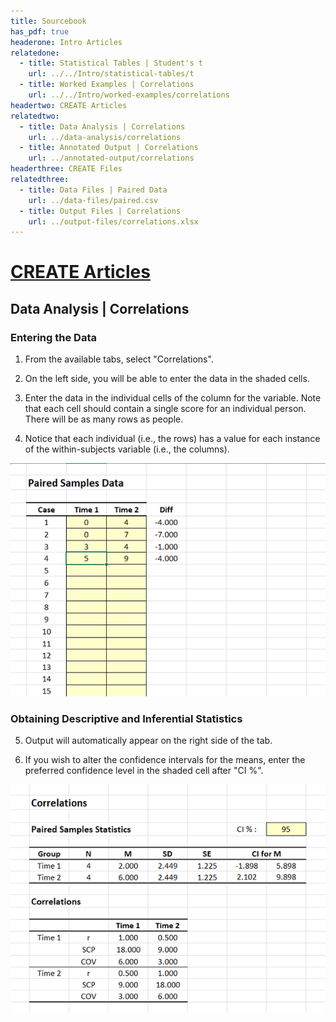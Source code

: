 ```yaml
---
title: Sourcebook
has_pdf: true
headerone: Intro Articles
relatedone:
  - title: Statistical Tables | Student's t
    url: ../../Intro/statistical-tables/t
  - title: Worked Examples | Correlations
    url: ../../Intro/worked-examples/correlations
headertwo: CREATE Articles
relatedtwo:
  - title: Data Analysis | Correlations
    url: ../data-analysis/correlations
  - title: Annotated Output | Correlations
    url: ../annotated-output/correlations
headerthree: CREATE Files
relatedthree:
  - title: Data Files | Paired Data
    url: ../data-files/paired.csv
  - title: Output Files | Correlations
    url: ../output-files/correlations.xlsx
---
```


# [CREATE Articles](../index.md)

## Data Analysis | Correlations

### Entering the Data 

1. From the available tabs, select "Correlations".

2. On the left side, you will be able to enter the data in the shaded cells.

3. Enter the data in the individual cells of the column for the variable. Note that each cell should contain a single score for an individual person. There will be as many rows as people.

4. Notice that each individual (i.e., the rows) has a value for each instance of the within-subjects variable (i.e., the columns).

<p align="center"><kbd><img src="correlations1.png"></kbd></p>

### Obtaining Descriptive and Inferential Statistics

5. Output will automatically appear on the right side of the tab. 

6. If you wish to alter the confidence intervals for the means, enter the preferred confidence level in the shaded cell after "CI %".

<p align="center"><kbd><img src="correlations2.png"></kbd></p>
